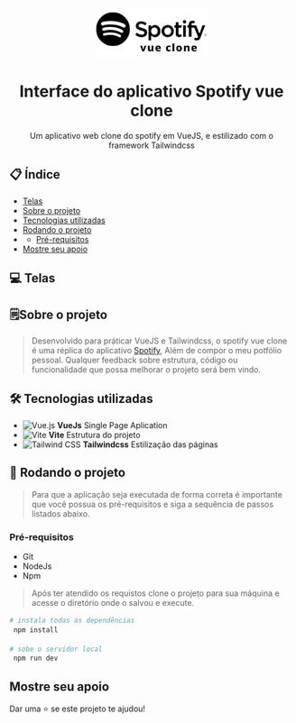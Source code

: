 <div align="center">
  <img src="https://github.com/dassaev-lima/spotify-clone-app-vue/blob/master/src/assets/spotify-vue-clone-black.png" alt="Logomarca do app spotify vue clone" width="auto" heigth="90px"/>
  <h1>Interface do aplicativo Spotify vue clone </h1>
  <span>Um aplicativo web clone do spotify em VueJS, e estilizado com o framework Tailwindcss</span>
</div>
  
## :clipboard: Índice
- [Telas](#computer-telas)
- [Sobre o projeto](#spiral_notepadsobre-o-projeto)
- [Tecnologias utilizadas](#hammer_and_wrench-tecnologias-utilizadas)
- [Rodando o projeto](#rocket-rodando-o-projeto)
- - [Pré-requisitos](#pré-requisitos)
- [Mostre seu apoio](#mostre-seu-apoio)

      
## :computer: Telas
## :spiral_notepad:Sobre o projeto

> Desenvolvido para práticar VueJS e Tailwindcss, o spotify vue clone é uma réplica do aplicativo [Spotify](https://www.spotify.com/br/ "link para o site do spotify"), Além de compor o meu potfólio pessoal. Qualquer feedback sobre estrutura, código ou funcionalidade que possa melhorar o projeto será bem vindo.

## 	:hammer_and_wrench: Tecnologias utilizadas
 - <img src="https://github.com/get-icon/geticon/raw/master/icons/vue.svg" alt="Vue.js" width="16px" height="16px" style="max-width: 100%;"> **VueJs** Single Page Aplication
 - <img src="https://github.com/get-icon/geticon/raw/master/icons/vite.svg" alt="Vite" width="16px" height="16px" style="max-width: 100%;"> **Vite** Estrutura do projeto
 - <img src="https://github.com/get-icon/geticon/raw/master/icons/tailwindcss-icon.svg" alt="Tailwind CSS" width="21px" height="21px" style="max-width: 100%;"> **Tailwindcss** Estilização das páginas
## 	:rocket: Rodando o projeto
> Para que a aplicação seja executada de forma correta é importante que você possua os pré-requisitos e siga a sequência de passos listados abaixo.

### Pré-requisitos
 - Git
 - NodeJs
 - Npm

> Após ter atendido os requistos clone o projeto para sua máquina e acesse o diretório onde o salvou e execute.

```bash
# instala todas as dependências
 npm install

# sobe o servidor local
 npm run dev
```

## Mostre seu apoio
Dar uma :star: se este projeto te ajudou!



